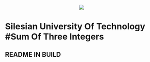 <p align="center">
    <img src="https://i.ibb.co/vv8bqZc/repository-open-graph-template.png">
</p>

# Silesian University Of Technology #Sum Of Three Integers 
## README IN BUILD

